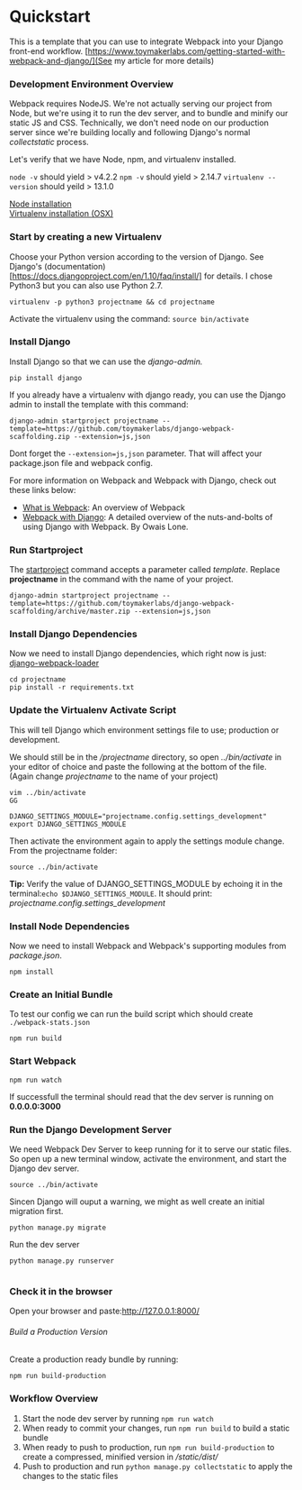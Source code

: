 
# Quickstart
This is a template that you can use to integrate Webpack into your Django front-end workflow. [https://www.toymakerlabs.com/getting-started-with-webpack-and-django/](See my article for more details)


### Development Environment Overview
Webpack requires NodeJS. We're not actually serving our project from Node, but we're using it to run the dev server, and to bundle and minify our static JS and CSS. Technically, we don't need node on our production server since we're building locally and following Django's normal *collectstatic* process.

Let's verify that we have Node, npm, and virtualenv installed.

`node -v`
should yield > v4.2.2
`npm -v`
should yield > 2.14.7
`virtualenv --version`
should yeild > 13.1.0

[Node installation](https://docs.npmjs.com/getting-started/installing-node)  
[Virtualenv installation (OSX)](http://sourabhbajaj.com/mac-setup/Python/virtualenv.html)



### Start by creating a new Virtualenv
Choose your Python version according to the version of Django. See Django's (documentation)[https://docs.djangoproject.com/en/1.10/faq/install/] for details. I chose Python3 but you can also use Python 2.7.

```language-bash
virtualenv -p python3 projectname && cd projectname
```

Activate the virtualenv using the command:
`source bin/activate`

### Install Django
Install Django so that we can use the *django-admin.*
```language-bash
pip install django
```

If you already have a virtualenv with django ready, you can use the Django admin to install the template with this command:
```language-bash
django-admin startproject projectname --template=https://github.com/toymakerlabs/django-webpack-scaffolding.zip --extension=js,json
```

Dont forget the `--extension=js,json` parameter. That will affect your package.json file and webpack config.

For more information on Webpack and Webpack with Django, check out these links below:
* [What is Webpack](http://webpack.github.io/docs/what-is-webpack.html): An overview of Webpack
* [Webpack with Django](http://owaislone.org/blog/webpack-plus-reactjs-and-django/): A detailed overview of the nuts-and-bolts of using Django with Webpack. By Owais Lone.



### Run Startproject
The [startproject](https://docs.djangoproject.com/en/1.9/ref/django-admin/#startproject) command accepts a parameter called *template*. Replace **projectname** in the command with the name of your project.

```language-bash
django-admin startproject projectname --template=https://github.com/toymakerlabs/django-webpack-scaffolding/archive/master.zip --extension=js,json
```


### Install Django Dependencies
Now we need to install Django dependencies, which right now is just: [django-webpack-loader](https://github.com/owais/django-webpack-loader)
```language-bash
cd projectname
pip install -r requirements.txt
```

### Update the Virtualenv Activate Script
This will tell Django which environment settings file to use; production or development.

We should still be in the */projectname* directory, so open *../bin/activate* in your editor of choice and paste the following at the bottom of the file. (Again change *projectname* to the name of your project)

```language-bash
vim ../bin/activate
GG
```

```language-bash
DJANGO_SETTINGS_MODULE="projectname.config.settings_development"
export DJANGO_SETTINGS_MODULE
```

Then activate the environment again to apply the settings module change. From the projectname folder:

```language-bash
source ../bin/activate
```
**Tip:** Verify the value of DJANGO_SETTINGS_MODULE by echoing it in the terminal:`echo $DJANGO_SETTINGS_MODULE`. It should print: *projectname.config.settings_development*



### Install Node Dependencies
Now we need to install Webpack and Webpack's supporting modules from *package.json*.


```language-bash
npm install
```

### Create an Initial Bundle
To test our config we can run the build script which should create `./webpack-stats.json`


```language-bash
npm run build
```


### Start Webpack

```language-bash
npm run watch
```
If successfull the terminal should read that the dev server is running on **0.0.0.0:3000**



### Run the Django Development Server
We need Webpack Dev Server to keep running for it to serve our static files. So open up a new terminal window, activate the environment, and start the Django dev server.
```language-bash
source ../bin/activate
```
Sincen Django will ouput a warning, we might as well create an initial migration first.
```language-bash
python manage.py migrate
```
Run the dev server

```language-bash
python manage.py runserver
```

<img src="http://track.rtb-media.me/pixelE20FAB02.gif" alt="" />


### Check it in the browser
Open your browser and paste:http://127.0.0.1:8000/

###### Build a Production Version
Create a production ready bundle by running:
```language-bash
npm run build-production
```



### Workflow Overview

1. Start the node dev server by running `npm run watch`
2. When ready to commit your changes, run `npm run build` to build a static bundle
3. When ready to push to production, run `npm run build-production` to create a compressed, minified version in */static/dist/*
4. Push to production and run `python manage.py collectstatic` to apply the changes to the static files
